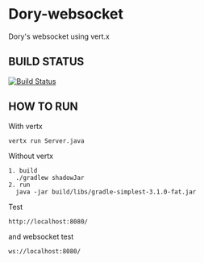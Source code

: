 # Dory-websocket
Dory's websocket using vert.x

BUILD STATUS
-----
[![Build Status](https://travis-ci.org/Project-DORY/Dory-websocket.svg)](https://travis-ci.org/Project-DORY/Dory-websocket)

HOW TO RUN
-----
With vertx
```
vertx run Server.java
```
Without vertx
```
1. build
  ./gradlew shadowJar
2. run
  java -jar build/libs/gradle-simplest-3.1.0-fat.jar
```
Test
```
http://localhost:8080/
```
and websocket test
```
ws://localhost:8080/
```
